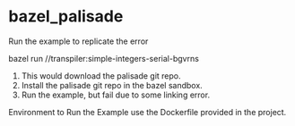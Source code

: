 # bazel_palisade


Run the example to replicate the error 


bazel run //transpiler:simple-integers-serial-bgvrns

1) This would download the palisade git repo.
2) Install the palisade git repo in the bazel sandbox.
3) Run the example, but fail due to some linking error.



Environment to Run the Example use the Dockerfile provided in the project.

